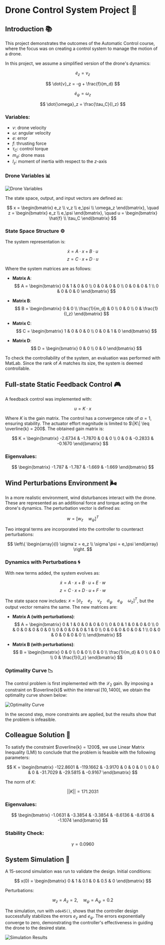 # Drone Control System Project 🚁

## Introduction 📚

This project demonstrates the outcomes of the Automatic Control course, where the focus was on creating a control system to manage the motion of a drone.

In this project, we assume a simplified version of the drone's dynamics:

$$
\dot{e}_z = v_z
$$

$$
\dot{v}_z = -g + \frac{f}{m_d}
$$

$$
\dot{e}_\psi = \omega_z
$$

$$
\dot{\omega}_z = \frac{\tau_C}{I_z}
$$

### Variables:
- $v$: drone velocity
- $\omega$: angular velocity
- $e$: error
- $f$: thrusting force
- $\tau_C$: control torque
- $m_d$: drone mass
- $I_z$: moment of inertia with respect to the $z$-axis

### Drone Variables 📊

![Drone Variables](1.jpg)

The state space, output, and input vectors are defined as:

$$
x = \begin{bmatrix} e_z \\ v_z \\ e_\psi \\ \omega_z \end{bmatrix}, \quad
z = \begin{bmatrix} e_z \\ e_\psi \end{bmatrix}, \quad
u = \begin{bmatrix} \hat{f} \\ \tau_C \end{bmatrix}
$$

### State Space Structure ⚙️

The system representation is:

$$
\dot{x} = A \cdot x + B \cdot u
$$
$$
z = C \cdot x + D \cdot u
$$

Where the system matrices are as follows:

- **Matrix A**:
$$
A = \begin{bmatrix}
    0 & 1 & 0 & 0 \\
    0 & 0 & 0 & 0 \\
    0 & 0 & 0 & 1 \\
    0 & 0 & 0 & 0
\end{bmatrix}
$$

- **Matrix B**:
$$
B = \begin{bmatrix}
    0 & 0 \\
    \frac{1}{m_d} & 0 \\
    0 & 0 \\
    0 & \frac{1}{I_z}
\end{bmatrix}
$$

- **Matrix C**:
$$
C = \begin{bmatrix}
    1 & 0 & 0 & 0 \\
    0 & 0 & 1 & 0
\end{bmatrix}
$$

- **Matrix D**:
$$
D = \begin{bmatrix}
    0 & 0 \\
    0 & 0
\end{bmatrix}
$$

To check the controllability of the system, an evaluation was performed with MatLab. Since the rank of $A$ matches its size, the system is deemed controllable.

## Full-state Static Feedback Control 🎮

A feedback control was implemented with:

$$
u = K \cdot x
$$

Where $K$ is the gain matrix. The control has a convergence rate of $\alpha = 1$, ensuring stability. The actuator effort magnitude is limited to $\|K\| \leq \overline{k} = 200$. The obtained gain matrix is:

$$
K = \begin{bmatrix}
   -2.6734 & -1.7870 & 0 & 0 \\
   0 & 0 & -0.2833 & -0.1670
\end{bmatrix}
$$

### Eigenvalues:
$$
\begin{bmatrix}
-1.787 & -1.787 & -1.669 & -1.669
\end{bmatrix}
$$

## Wind Perturbations Environment 🌬️

In a more realistic environment, wind disturbances interact with the drone. These are represented as an additional force and torque acting on the drone's dynamics. The perturbation vector is defined as:

$$
w = [w_z \quad w_\psi]^T
$$

Two integral terms are incorporated into the controller to counteract perturbations:

$$
\left\{
\begin{array}{l}
\sigma˙z = e_z \\
\sigma˙\psi = e_\psi
\end{array}
\right.
$$

### Dynamics with Perturbations 🌀

With new terms added, the system evolves as:

$$
\dot{x} = A \cdot x + B \cdot u + E \cdot w
$$
$$
z = C \cdot x + D \cdot u + F \cdot w
$$

The state space now includes: $x = [\sigma_z \quad e_z \quad v_z \quad \sigma_\psi \quad e_\psi \quad \omega_z]^T$, but the output vector remains the same. The new matrices are:

- **Matrix A (with perturbations)**:
$$
A = \begin{bmatrix}
    0 & 1 & 0 & 0 & 0 & 0 \\
    0 & 0 & 1 & 0 & 0 & 0 \\
    0 & 0 & 0 & 0 & 0 & 0 \\
    0 & 0 & 0 & 0 & 1 & 0 \\
    0 & 0 & 0 & 0 & 0 & 1 \\
    0 & 0 & 0 & 0 & 0 & 0 \\
\end{bmatrix}
$$

- **Matrix B (with perturbations)**:
$$
B = \begin{bmatrix}
    0 & 0 \\
    0 & 0 \\
    0 & 0 \\
    \frac{1}{m_d} & 0 \\
    0 & 0 \\
    0 & \frac{1}{I_z}
\end{bmatrix}
$$

### Optimality Curve 📉

The control problem is first implemented with the $\mathcal{L}_2$ gain. By imposing a constraint on $\overline{k}$ within the interval $[10, 1400]$, we obtain the optimality curve shown below:

![Optimality Curve](2.jpg)

In the second step, more constraints are applied, but the results show that the problem is infeasible.

## Colleague Solution 🤝

To satisfy the constraint $\overline{k} = 1200$, we use Linear Matrix Inequality (LMI) to conclude that the problem is feasible with the following parameters:

$$
K = \begin{bmatrix}
   -122.8601 & -119.1662 & -3.9170 & 0 & 0 & 0 \\
   0 & 0 & 0 & -31.7029 & -29.5815 & -0.9167
\end{bmatrix}
$$

The norm of $K$:

$$
||K|| = 171.2031
$$

### Eigenvalues:

$$
\begin{bmatrix}
-1.0631 & -3.3854 & -3.3854 & -8.6136 & -8.6136 & -1.1074
\end{bmatrix}
$$

### Stability Check:

$$
\gamma = 0.0960
$$

## System Simulation 🎥

A 15-second simulation was run to validate the design. Initial conditions:

$$
x(0) = \begin{bmatrix} 0 & 1 & 0.1 & 0 & 0.5 & 0 \end{bmatrix}
$$

Perturbations:

$$
w_z = A_z = 2, \quad w_\psi = A_\psi = 0.2
$$

The simulation, run with `ode45()`, shows that the controller design successfully stabilizes the errors $e_z$ and $e_\psi$. The errors exponentially converge to zero, demonstrating the controller's effectiveness in guiding the drone to the desired state.

![Simulation Results](3.jpg)
